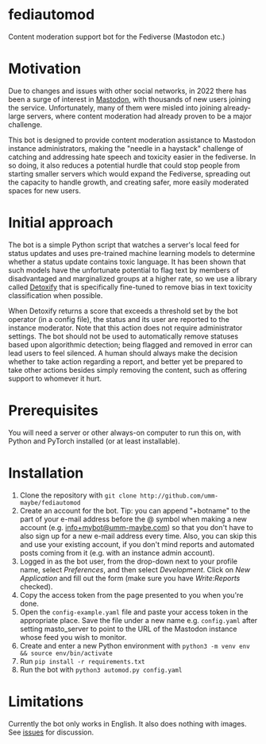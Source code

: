 # fediautomod
Content moderation support bot for the Fediverse (Mastodon etc.)

# Motivation
Due to changes and issues with other social networks, in 2022 there has been a surge of interest in [Mastodon](https://joinmastodon.org), with thousands of new users joining the service. Unfortunately, many of them were misled into joining already-large servers, where content moderation had already proven to be a major challenge. 

This bot is designed to provide content moderation assistance to Mastodon instance administrators, making the "needle in a haystack" challenge of catching and addressing hate speech and toxicity easier in the fediverse. In so doing, it also reduces a potential hurdle that could stop people from starting smaller servers which would expand the Fediverse, spreading out the capacity to handle growth, and creating safer, more easily moderated spaces for new users.

# Initial approach
The bot is a simple Python script that watches a server's local feed for status updates and uses pre-trained machine learning models to determine whether a status update contains toxic language. It has been shown that such models have the unfortunate potential to flag text by members of disadvantaged and marginalized groups at a higher rate, so we use a library called [Detoxify](https://github.com/unitaryai/detoxify) that is specifically fine-tuned to remove bias in text toxicity classification when possible.  

When Detoxify returns a score that exceeds a threshold set by the bot operator (in a config file), the status and its user are reported to the instance moderator.  Note that this action does not require administrator settings. The bot should not be used to automatically remove statuses based upon algorithmic detection; being flagged and removed in error can lead users to feel silenced. A human should always make the decision whether to take action regarding a report, and better yet be prepared to take other actions besides simply removing the content, such as offering support to whomever it hurt.

# Prerequisites
You will need a server or other always-on computer to run this on, with Python and PyTorch installed (or at least installable).

# Installation
1. Clone the repository with `git clone http://github.com/umm-maybe/fediautomod`
2. Create an account for the bot.  Tip: you can append "+botname" to the part of your e-mail address before the @ symbol when making a new account (e.g. info+mybot@umm-maybe.com) so that you don't have to also sign up for a new e-mail address every time.  Also, you can skip this and use your existing account, if you don't mind reports and automated posts coming from it (e.g. with an instance admin account).
3. Logged in as the bot user, from the drop-down next to your profile name, select *Preferences*, and then select *Development*.  Click on *New Application* and fill out the form (make sure you have *Write:Reports* checked).
4. Copy the access token from the page presented to you when you're done.
5. Open the `config-example.yaml` file and paste your access token in the appropriate place. Save the file under a new name e.g. `config.yaml` after setting masto_server to point to the URL of the Mastodon instance whose feed you wish to monitor.
6. Create and enter a new Python environment with `python3 -m venv env && source env/bin/activate`
7. Run `pip install -r requirements.txt`
8. Run the bot with `python3 automod.py config.yaml`

# Limitations
Currently the bot only works in English.  It also does nothing with images. See [issues](https://github.com/umm-maybe/fediautomod/issues) for discussion.